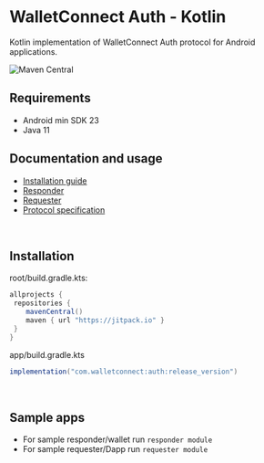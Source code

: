 # **WalletConnect Auth - Kotlin**

Kotlin implementation of WalletConnect Auth protocol for Android applications.

![Maven Central](https://img.shields.io/maven-central/v/com.walletconnect/auth)

## Requirements

* Android min SDK 23
* Java 11

## Documentation and usage

* [Installation guide](https://docs.walletconnect.com/2.0/kotlin/auth/installation)
* [Responder](https://docs.walletconnect.com/2.0/kotlin/auth/wallet-or-responder-usage)
* [Requester](https://docs.walletconnect.com/2.0/kotlin/auth/dapp-or-requester-usage)
* [Protocol specification](https://docs.walletconnect.com/2.0/specs/auth/)

&nbsp;

## Installation

root/build.gradle.kts:

```gradle
allprojects {
 repositories {
    mavenCentral()
    maven { url "https://jitpack.io" }
 }
}
```

app/build.gradle.kts

```gradle
implementation("com.walletconnect:auth:release_version")
```

&nbsp;

## Sample apps

* For sample responder/wallet run `responder module`
* For sample requester/Dapp run `requester module`